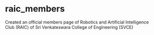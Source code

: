 # raic_members
Created an official members page of Robotics and Artificial Intelligence Club (RAIC) of Sri Venkateswara College of Engineering (SVCE)
